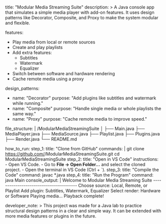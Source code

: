 ﻿title: "Modular Media Streaming Suite"
description: >
  A Java console app that simulates a simple media player with add-on features.
  It uses design patterns like Decorator, Composite, and Proxy to make the system modular and flexible.

features:
  - Play media from local or remote sources
  - Create and play playlists
  - Add extra features:
      - Subtitles
      - Watermark
      - Equalizer
  - Switch between software and hardware rendering
  - Cache remote media using a proxy

design_patterns:
  - name: "Decorator"
    purpose: "Add plugins like subtitles and watermark while running."
  - name: "Composite"
    purpose: "Handle single media or whole playlists the same way."
  - name: "Proxy"
    purpose: "Cache remote media to improve speed."

file_structure: |
  /ModularMediaStreamingSuite
  │
  ├── Main.java
  ├── MediaPlayer.java
  ├── MediaSource.java
  ├── Playlist.java
  ├── Plugins.java
  ├── Render.java
  └── README.md

how_to_run:
  step_1:
    title: "Clone from GitHub"
    commands: |
      git clone https://github.com/<your-username>/ModularMediaStreamingSuite.git
      cd ModularMediaStreamingSuite
  step_2:
    title: "Open in VS Code"
    instructions:
      - Open VS Code.
      - Go to **File → Open Folder...** and select the cloned project.
      - Open the terminal in VS Code (Ctrl + `).
  step_3:
    title: "Compile the Code"
    command: javac *.java
  step_4:
    title: "Run the Program"
    command: java Main
    console_output: |
      Welcome to Modular Media Streaming Suite
      ----------------------------------------
      Choose source: Local, Remote, or Playlist
      Add plugin: Subtitles, Watermark, Equalizer
      Select render: Hardware or Software
      Playing media...
      Playback complete!

developer_note: >
  This project was made for a Java lab to practice structural design patterns in a clear and simple way.
  It can be extended with more media features or plugins in the future.


